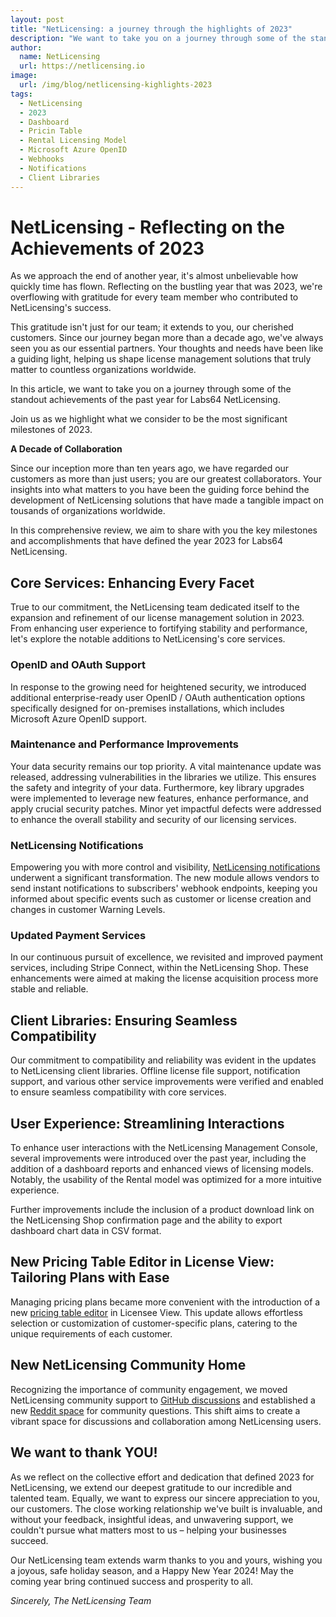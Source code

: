 ```yaml
---
layout: post
title: "NetLicensing: a journey through the highlights of 2023"
description: "We want to take you on a journey through some of the standout achievements of the past year 2023 for Labs64 NetLicensing"
author:
  name: NetLicensing
  url: https://netlicensing.io
image:
  url: /img/blog/netlicensing-kighlights-2023
tags:
  - NetLicensing
  - 2023
  - Dashboard
  - Pricin Table
  - Rental Licensing Model
  - Microsoft Azure OpenID
  - Webhooks
  - Notifications
  - Client Libraries
---
```


# NetLicensing - Reflecting on the Achievements of 2023

As we approach the end of another year, it's almost unbelievable how quickly time has flown. Reflecting on the bustling year that was 2023, we're overflowing with gratitude for every team member who contributed to NetLicensing's success.

This gratitude isn't just for our team; it extends to you, our cherished customers. Since our journey began more than a decade ago, we've always seen you as our essential partners. Your thoughts and needs have been like a guiding light, helping us shape license management solutions that truly matter to countless organizations worldwide.

In this article, we want to take you on a journey through some of the standout achievements of the past year for Labs64 NetLicensing.

Join us as we highlight what we consider to be the most significant milestones of 2023.

**A Decade of Collaboration**

Since our inception more than ten years ago, we have regarded our customers as more than just users; you are our greatest collaborators. Your insights into what matters to you have been the guiding force behind the development of NetLicensing solutions that have made a tangible impact on tousands of organizations worldwide.

In this comprehensive review, we aim to share with you the key milestones and accomplishments that have defined the year 2023 for Labs64 NetLicensing.

## Core Services: Enhancing Every Facet

True to our commitment, the NetLicensing team dedicated itself to the expansion and refinement of our license management solution in 2023. From enhancing user experience to fortifying stability and performance, let's explore the notable additions to NetLicensing's core services.

### OpenID and OAuth Support

In response to the growing need for heightened security, we introduced additional enterprise-ready user OpenID / OAuth authentication options specifically designed for on-premises installations, which includes Microsoft Azure OpenID support.

### Maintenance and Performance Improvements

Your data security remains our top priority. A vital maintenance update was released, addressing vulnerabilities in the libraries we utilize. This ensures the safety and integrity of your data. Furthermore, key library upgrades were implemented to leverage new features, enhance performance, and apply crucial security patches. Minor yet impactful defects were addressed to enhance the overall stability and security of our licensing services.

### NetLicensing Notifications

Empowering you with more control and visibility, [NetLicensing notifications](https://netlicensing.io/wiki/changelog#netlicensing-notifications) underwent a significant transformation. The new module allows vendors to send instant notifications to subscribers' webhook endpoints, keeping you informed about specific events such as customer or license creation and changes in customer Warning Levels.

### Updated Payment Services

In our continuous pursuit of excellence, we revisited and improved payment services, including Stripe Connect, within the NetLicensing Shop. These enhancements were aimed at making the license acquisition process more stable and reliable.

## Client Libraries: Ensuring Seamless Compatibility

Our commitment to compatibility and reliability was evident in the updates to NetLicensing client libraries. Offline license file support, notification support, and various other service improvements were verified and enabled to ensure seamless compatibility with core services.

## User Experience: Streamlining Interactions

To enhance user interactions with the NetLicensing Management Console, several improvements were introduced over the past year, including the addition of a dashboard reports and enhanced views of licensing models. Notably, the usability of the Rental model was optimized for a more intuitive experience.

Further improvements include the inclusion of a product download link on the NetLicensing Shop confirmation page and the ability to export dashboard chart data in CSV format.

## New Pricing Table Editor in License View: Tailoring Plans with Ease

Managing pricing plans became more convenient with the introduction of a new [pricing table editor](https://netlicensing.io/wiki/changelog#new-pricing-table-editor-in-license-view) in Licensee View. This update allows effortless selection or customization of customer-specific plans, catering to the unique requirements of each customer.

## New NetLicensing Community Home

Recognizing the importance of community engagement, we moved NetLicensing community support to [GitHub discussions](https://github.com/Labs64/NetLicensing-Community) and established a new [Reddit space](https://www.reddit.com/r/netlicensing/) for community questions. This shift aims to create a vibrant space for discussions and collaboration among NetLicensing users.

## We want to thank YOU!

As we reflect on the collective effort and dedication that defined 2023 for NetLicensing, we extend our deepest gratitude to our incredible and talented team. Equally, we want to express our sincere appreciation to you, our customers. The close working relationship we've built is invaluable, and without your feedback, insightful ideas, and unwavering support, we couldn't pursue what matters most to us – helping your businesses succeed.

Our NetLicensing team extends warm thanks to you and yours, wishing you a joyous, safe holiday season, and a Happy New Year 2024! May the coming year bring continued success and prosperity to all.

*Sincerely,*
*The NetLicensing Team*
